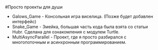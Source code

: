 #Просто проекты для души

- Galows_Game - Консольная игра виселица. (Позже будет добавлен интерфейс)
- Snake_Game - Змейка, большая часть кода была взята со статьи Hubr. 
Cделана для ознакомления с модулем Turtle.
- MultiAsyncParallel - Проект, где я просто разбирался с многопоточным и асинхронным программированием.

